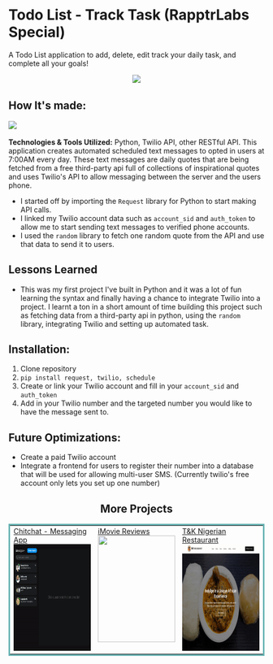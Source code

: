 # Todo List - Track Task (RapptrLabs Special)
A Todo List application to add, delete, edit track your daily task, and complete all your goals!

<p align="center">
<img src="https://i.imgur.com/0fbT4gr.png" height="500px" />
</p>

## How It's made: 
<p align="left">
<img src="https://img.shields.io/badge/python-3670A0?style=for-the-badge&logo=python&logoColor=ffdd54" height=25>
</p>

<b>Technologies & Tools Utilized:</b> Python, Twilio API, other RESTful API.</b> This application creates automated scheduled text messages to opted in users at 7:00AM every day. These text messages are daily quotes that are being fetched from a free third-party api full of collections of inspirational quotes and uses Twilio's API to allow messaging between the server and the users phone. 

- I started off by importing the `Request` library for Python to start making API calls.
- I linked my Twilio account data such as `account_sid` and `auth_token` to allow me to start sending text messages to verified phone accounts.
- I used the `random` library to fetch one random quote from the API and use that data to send it to users.

## Lessons Learned
- This was my first project I've built in Python and it was a lot of fun learning the syntax and finally having a chance to integrate Twilio into a project. I learnt a ton in a short amount of time building this project such as fetching data from a third-party api in python, using the `random` library,  integrating Twilio and setting up automated task. 

## Installation: 
1. Clone repository
2. `pip install request, twilio, schedule`
3. Create or link your Twilio account and fill in your `account_sid` and `auth_token`
4. Add in your Twilio number and the targeted number you would like to have the message sent to.



## Future Optimizations:
- Create a paid Twilio account
- Integrate a frontend for users to register their number into a database that will be used for allowing multi-user SMS. (Currently twilio's free account only lets you set up one number)

<h2 align="center">
More Projects
</h2>
<table bordercolor="#66b2b2">
  <tr>
    <td width="33.3%"  style="align:center;" valign="top">
<a target="_blank" href="https://github.com/ssaryonjr/Chit-chat" align="center">Chitchat - Messaging App</a>
        <br />
      <a target="_blank" href="https://github.com/ssaryonjr/Chit-chat">
            <img src="https://github.com/ssaryonjr/ssaryonjr/raw/main/chitchat.gif?raw=true" width="100%" height="210px" />
        </a>
    </td>
    <td width="33.3%" valign="top">
<a target="_blank" href="https://github.com/ssaryonjr/iMovie-Reviews"> iMovie Reviews</a>
      <br />
        <a target="_blank" href="https://github.com/ssaryonjr/iMovie-Reviews">
          <img src="https://github.com/ssaryonjr/ssaryonjr/raw/main/imovie.gif?raw=true" width="100%" height="210px" />
        </a>
    </td>
    <td width="33.3%" valign="top">
<a target="_blank" href="https://github.com/ssaryonjr/T-K-Restaurant-">T&K Nigerian Restaurant</a>
        <br />
        <a target="_blank" href="https://github.com/ssaryonjr/T-K-Restaurant-">
          <img src="https://github.com/ssaryonjr/ssaryonjr/raw/main/ezgif.com-gif-maker%20(5).gif?raw=true" width="100%" height="210px" alt="Portfolio"/>
        </a>
    </td>
  </tr>
</table>
